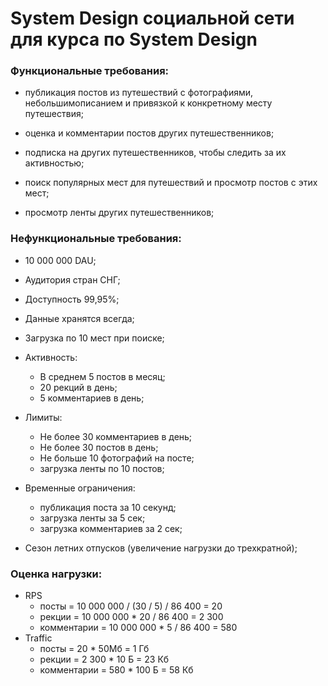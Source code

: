  # System Design социальной сети для курса по System Design

 
### Функциональные требования:

- публикация постов из путешествий с фотографиями, небольшимописанием и привязкой к конкретному месту путешествия;

- оценка и комментарии постов других путешественников;

- подписка на других путешественников, чтобы следить за их активностью;

- поиск популярных мест для путешествий и просмотр постов с этих мест;

- просмотр ленты других путешественников;

### Нефункциональные требования:

- 10 000 000 DAU;

- Аудитория стран СНГ;

- Доступность 99,95%;

- Данные хранятся всегда;

- Загрузка по 10 мест при поиске;

- Активность:
    - В среднем 5 постов в месяц; 
    - 20 рекций в день;
    - 5 комментариев в день;

- Лимиты: 
    - Не более 30 комментариев в день;
    - Не более 30 постов в день;
    - Не больше 10 фотографий на посте;
    - загрузка ленты по 10 постов;

- Временные ограничения:
    - публикация поста за 10 секунд;
    - загрузка ленты за 5 сек;
    - загрузка комментариев за 2 сек;

- Сезон летних отпусков (увеличение нагрузки до трехкратной);

### Оценка нагрузки:

- RPS
    - посты = 10 000 000 / (30 / 5) / 86 400 = 20
    - рекции = 10 000 000 * 20 / 86 400 = 2 300
    - комментарии =  10 000 000 * 5 / 86 400 = 580
- Traffic
    - посты = 20 * 50Мб = 1 Гб 
    - рекции = 2 300 * 10 Б = 23 Кб
    - комментарии =  580 * 100 Б = 58 Кб